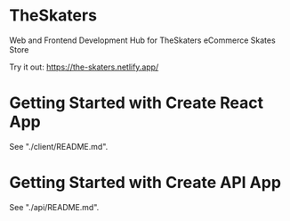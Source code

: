# TheSkaters

Web and Frontend Development Hub for TheSkaters eCommerce Skates Store

Try it out: https://the-skaters.netlify.app/

# Getting Started with Create React App

See "./client/README.md".

# Getting Started with Create API App

See "./api/README.md".
